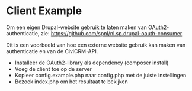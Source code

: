 Client Example
==============

Om een eigen Drupal-website gebruik te laten maken van OAuth2-authenticatie, zie:
https://github.com/spnl/nl.sp.drupal-oauth-consumer

Dit is een voorbeeld van hoe een externe website gebruik kan maken van authenticatie en van de CiviCRM-API.
- Installeer de OAuth2-library als dependency (composer install)
- Voeg de client toe op de server
- Kopieer config.example.php naar config.php met de juiste instellingen
- Bezoek index.php om het resultaat te bekijken
